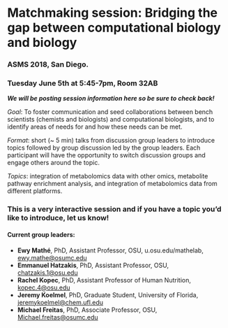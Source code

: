 # Matchmaking session: Bridging the gap between computational biology and biology 
### ASMS 2018, San Diego.
### Tuesday June 5th at 5:45-7pm, Room 32AB

***We will be posting session information here so be sure to check back!***

*Goal*: To foster communication and seed collaborations between bench scientists (chemists and biologists) and computational biologists, and to identify areas of needs for and how these needs can be met.  

*Format*: short (~ 5 min) talks from discussion group leaders to introduce topics followed by group discussion led by the group leaders.  Each participant will have the opportunity to switch discussion groups and engage others around the topic.

*Topics*: integration of metabolomics data with other omics, metabolite pathway enrichment analysis, and integration of metabolomics data from different platforms. 

### This is a very interactive session and if you have a topic you’d like to introduce, let us know!

#### Current group leaders:
* **Ewy Mathé**, PhD, Assistant Professor, OSU, u.osu.edu/mathelab, ewy.mathe@osumc.edu
* **Emmanuel Hatzakis**, PhD, Assistant Professor, OSU, chatzakis.1@osu.edu
* **Rachel Kopec**, PhD, Assistant Professor of Human Nutrition, kopec.4@osu.edu
* **Jeremy Koelmel**, PhD, Graduate Student, University of Florida, jeremykoelmel@chem.ufl.edu
* **Michael Freitas**, PhD, Associate Professor, OSU, Michael.freitas@osumc.edu 
